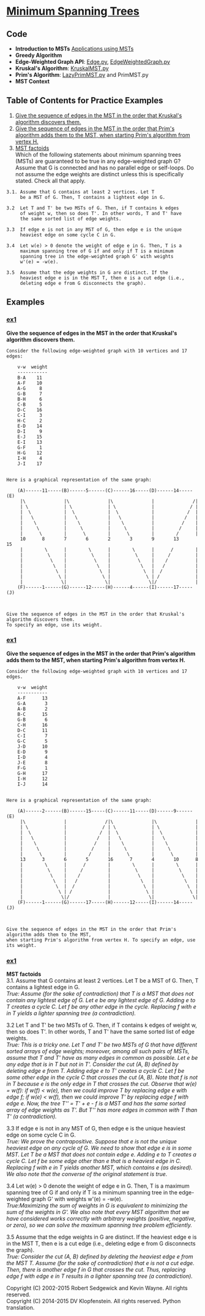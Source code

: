 # [Minimum Spanning Trees](http://algs4.cs.princeton.edu/43mst)

## Code
  * **Introduction to MSTs** 
    [Applications using MSTs](https://www.ics.uci.edu/~eppstein/gina/mst.html)
  * **Greedy Algorithm**
  * **Edge-Weighted Graph API**: 
    [Edge.py](../py/AlgsSedgewickWayne/Edge.py), 
    [EdgeWeightedGraph.py](../py/AlgsSedgewickWayne/EdgeWeightedGraph.py)
  * **Kruskal's Algorithm**: [KruskalMST.py](../py/AlgsSedgewickWayne/KruskalMST.py)
  * **Prim's Algorithm**:
    [LazyPrimMST.py](../py/AlgsSedgewickWayne/LazyPrimMST.py) and
    PrimMST.py
  * **MST Context**

## Table of Contents for Practice Examples
  1. [Give the sequence of edges in the MST in the order that Kruskal's algorithm discovers them.](#ex1)    
  2. [Give the sequence of edges in the MST in the order that Prim's algorithm adds them to the MST, when starting Prim's algorithm from vertex H.](#ex2)    
  3. [MST factoids](#ex3)    
Which of the following statements about minimum spanning
trees (MSTs) are guaranteed to be true in any edge-weighted
graph G? Assume that G is connected and has no parallel edge
or self-loops. Do not assume the edge weights are distinct
unless this is specifically stated. Check all that apply.    

    3.1. Assume that G contains at least 2 vertices. Let T
         be a MST of G. Then, T contains a lightest edge in G.    
          
    3.2  Let T and T' be two MSTs of G. Then, if T contains k edges
         of weight w, then so does T'. In other words, T and T' have
         the same sorted list of edge weights.    
          
    3.3  If edge e is not in any MST of G, then edge e is the unique
         heaviest edge on some cycle C in G.    
          
    3.4  Let w(e) > 0 denote the weight of edge e in G. Then, T is a
         maximum spanning tree of G if and only if T is a minimum
         spanning tree in the edge-weighted graph G' with weights
         w'(e) = -w(e).    
          
    3.5  Assume that the edge weights in G are distinct. If the
         heaviest edge e is in the MST T, then e is a cut edge (i.e.,
         deleting edge e from G disconnects the graph).    

## Examples 
### [ex1](#table-of-contents-for-examples)
**Give the sequence of edges in the MST in the order that Kruskal's algorithm discovers them.**    
```
Consider the following edge-weighted graph with 10 vertices and 17 edges:

    v-w  weight
    -----------
    B-A    11
    A-F    10
    A-G     8
    G-B     7
    B-H     6
    C-B     5
    D-C    16
    C-I     3
    H-C     2
    E-D    14
    D-I     9
    E-J    15
    E-I    13
    G-F     1
    H-G    12
    I-H     4
    J-I    17


Here is a graphical representation of the same graph:

    (A)------11-----(B)------5------(C)------16-----(D)------14-----(E)
     |\              |\              |\              |              /| 
     | \             | \             | \             |             / | 
     |  \            |  \            |  \            |            /  | 
     |   \           |   \           |   \           |           /   | 
     |    \          |    \          |    \          |          /    | 
     |     \         |     \         |     \         |         /     | 
     |      \        |      \        |      \        |        /      | 
     10      8       7       6       2       3       9       13      15
     |        \      |        \      |        \      |      /        | 
     |         \     |         \     |         \     |     /         | 
     |          \    |          \    |          \    |    /          | 
     |           \   |           \   |           \   |   /           | 
     |            \  |            \  |            \  |  /            | 
     |             \ |             \ |             \ | /             | 
     |              \|              \|              \|/              | 
    (F)------1------(G)------12-----(H)------4------(I)------17-----(J)



Give the sequence of edges in the MST in the order that Kruskal's algorithm discovers them.
To specify an edge, use its weight.
```

### [ex1](#table-of-contents-for-examples)
**Give the sequence of edges in the MST in the order that Prim's algorithm adds them to the MST, when starting Prim's algorithm from vertex H.**    
```
Consider the following edge-weighted graph with 10 vertices and 17 edges.

    v-w  weight
    -----------
    A-F      13
    G-A       3
    A-B       2
    B-C      15
    G-B       6
    C-H      16
    D-C      11
    C-I       7
    G-C       5
    J-D      10
    E-D       9
    I-D       4
    J-E       8
    F-G       1
    G-H      17
    I-H      12
    I-J      14


Here is a graphical representation of the same graph:

    (A)------2------(B)------15-----(C)------11-----(D)------9------(E)
     |\              |              /|\              |\              | 
     | \             |             / | \             | \             | 
     |  \            |            /  |  \            |  \            | 
     |   \           |           /   |   \           |   \           | 
     |    \          |          /    |    \          |    \          | 
     |     \         |         /     |     \         |     \         | 
     |      \        |        /      |      \        |      \        | 
     13      3       6       5       16      7       4       10      8 
     |        \      |      /        |        \      |        \      | 
     |         \     |     /         |         \     |         \     | 
     |          \    |    /          |          \    |          \    | 
     |           \   |   /           |           \   |           \   | 
     |            \  |  /            |            \  |            \  | 
     |             \ | /             |             \ |             \ | 
     |              \|/              |              \|              \| 
    (F)------1------(G)------17-----(H)------12-----(I)------14-----(J)



Give the sequence of edges in the MST in the order that Prim's algorithm adds them to the MST,
when starting Prim's algorithm from vertex H. To specify an edge, use its weight.
```

### [ex1](#table-of-contents-for-examples)
**MST factoids**    
3.1. Assume that G contains at least 2 vertices. Let T
be a MST of G. Then, T contains a lightest edge in G.    
*True: Assume (for the sake of contradiction) that T is a MST that does not contain any lightest edge of G. Let e be any lightest edge of G. Adding e to T creates a cycle C. Let f be any other edge in the cycle. Replacing f with e in T yields a lighter spanning tree (a contradiction).*    
          
3.2  Let T and T' be two MSTs of G. Then, if T contains k edges
of weight w, then so does T'. In other words, T and T' have
the same sorted list of edge weights.    
*True: This is a tricky one. Let T and T' be two MSTs of G that have different sorted arrays of edge weights; moreover, among all such pairs of MSTs, assume that T and T' have as many edges in common as possible. Let e be any edge that is in T but not in T'. Consider the cut (A, B) defined by deleting edge e from T. Adding edge e to T' creates a cycle C. Let f be some other edge in the cycle C that crosses the cut (A, B). Note that f is not in T because e is the only edge in T that crosses the cut. Observe that w(e) = w(f): if w(f) < w(e), then we could improve T by replacing edge e with edge f; if w(e) < w(f), then we could improve T' by replacing edge f with edge e. Now, the tree T'' = T' + e - f is a MST and has the same sorted array of edge weights as T'. But T'' has more edges in common with T than T' (a contradiction).*    
          
3.3  If edge e is not in any MST of G, then edge e is the unique
heaviest edge on some cycle C in G.    
*True: We prove the contrapositive. Suppose that e is not the unique heaviest edge on any cycle of G. We need to show that edge e is in some MST. Let T be a MST that does not contain edge e. Adding e to T creates a cycle C. Let f be some edge other than e that is a heaviest edge in C. Replacing f with e in T yields another MST, which contains e (as desired). We also note that the converse of the original statement is true.*    
          
3.4  Let w(e) > 0 denote the weight of edge e in G. Then, T is a
maximum spanning tree of G if and only if T is a minimum
spanning tree in the edge-weighted graph G' with weights
w'(e) = -w(e).    
*True:Maximizing the sum of weights in G is equivalent to minimizing the sum of the weights in G'. We also note that every MST algorithm that we have considered works correctly with arbitrary weights (positive, negative, or zero), so we can solve the maximum spanning tree problem efficiently.*    
          
3.5  Assume that the edge weights in G are distinct. If the
heaviest edge e is in the MST T, then e is a cut edge (i.e.,
deleting edge e from G disconnects the graph).    
*True: Consider the cut (A, B) defined by deleting the heaviest edge e from the MST T. Assume (for the sake of contradiction) that e is not a cut edge. Then, there is another edge f in G that crosses the cut. Thus, replacing edge f with edge e in T results in a lighter spanning tree (a contradiction).*    


Copyright (C) 2002-2015 Robert Sedgewick and Kevin Wayne.  All rights reserved.    
Copyright (C) 2014-2015 DV Klopfenstein. All rights reserved. Python translation.     
